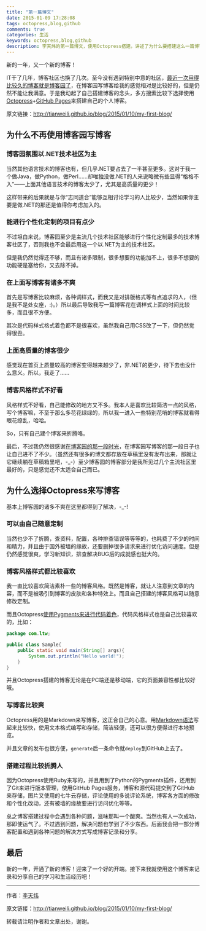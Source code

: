```yaml
---
title: "第一篇博文"
date: 2015-01-09 17:28:08
tags: octopress,blog,github
comments: true
categories: 生活
keywords: octopress,blog,github
description: 李天炜的第一篇博文，使用Octopress搭建。讲述了为什么要搭建这么一篇博客站点。
---
```


新的一年，又一个新的博客！

IT干了几年，博客社区也换了几次。至今没有遇到特别中意的社区，[最近一次用得比较久的博客就是博客园了](http://www.cnblogs.com/hellojava/)，在博客园写博客给我的感觉相对是比较好的，但是仍然不能让我满意。于是我动起了自己搭建博客的念头，多方搜索比较下选择使用[Octopress](http://octopress.org/)+[GitHub Pages](https://pages.github.com/)来搭建自己的个人博客。

<!-- more -->

原文链接：<http://tianweili.github.io/blog/2015/01/10/my-first-blog/>

## 为什么不再使用博客园写博客

### 博客园氛围以.NET技术社区为主

当然其他语言技术的博客也有，但几乎.NET要占去了一半甚至更多。这对于我一个做Java，做Python，做Perl……却唯独没做.NET的人来说略微有些显得“格格不入”——上面其他语言技术的博客太少了，尤其是高质量的更少！

这样带来的后果就是与你“志同道合”能够互相讨论学习的人比较少，当然如果你主要是做.NET的那还是值得你考虑加入的。

### 能进行个性化定制的项目有点少

不过坦白来说，博客园至少是主流几个技术社区能够进行个性化定制最多的技术博客社区了，否则我也不会最后用这一个以.NET为主的技术社区。

但是我仍然觉得还不够，而且有诸多限制，很多想要的功能加不上，很多不想要的功能硬是塞给你，又去除不掉。

### 在上面写博客有诸多不爽

首先是写博客比较麻烦，各种调样式，而我又是对排版格式等有点追求的人，（但是我不是处女座，:)。）所以最后导致我写一篇博客花在调样式上面的时间比较多，而且很不方便。

其次是代码样式格式着色都不是很喜欢，虽然我自己用CSS改了一下，但仍然觉得很丑。

### 上面高质量的博客很少

感觉现在首页上质量较高的博客变得越来越少了，非.NET的更少，待下去也没什么意义。所以，我走了……

### 博客风格样式不好看

风格样式不好看，自己能修改的地方又不多。我本人是喜欢比较简洁一点的风格，写个博客嘛，不至于那么多花花绿绿的，所以我一进入一些特别花哨的博客就看得眼花缭乱，哈哈。

So，只有自己建个博客来折腾咯。

最后，不过我仍然很感谢[在博客园的那一段时光](http://www.cnblogs.com/hellojava/)，在博客园写博客的那一段日子也让自己进不了不少。（虽然还有很多的博文都存放在草稿里没有发布出来，那就让它继续躺在草稿箱里吧，-_-）至少博客园的博客部分是我所见过几个主流社区里最好的，只是感觉还不太适合自己而已。

## 为什么选择Octopress来写博客

基本上博客园的诸多不爽在这里都得到了解决，-_-!

### 可以由自己随意定制

当然也少不了折腾，查资料，配置，各种排查错误等等等的，也耗费了不少的时间和精力，并且由于国外被墙的缘故，还要删掉很多请求来进行优化访问速度。但是仍然感觉很爽，学习新知识，排查解决BUG后的成就感也挺大的。

### 博客风格样式都比较喜欢

我一直比较喜欢简洁素朴一些的博客风格。既然是博客，就让人注意到文章的内容，而不是被吸引到博客的皮肤和各种特效上。而且自己搭建的博客风格可以随意修改定制。

而且Octopress[使用Pygments来进行代码着色](http://pygments.org/)，代码风格样式也是自己比较喜欢的，比如：

```java Sample.java
package com.ltw;

public class Sample{
	public static void main(String[] args){
		System.out.println("Hello world!");
	}
}
```
并且Octopress搭建的博客无论是在PC端还是移动端，它的页面兼容性都比较好哦。

### 写博客比较爽

Octopress用的是Markdown来写博客，这正合自己的心意。用[Markdown语法](http://wowubuntu.com/markdown/)写起来比较快，使用文本格式编写和存储，简洁轻便，还可以很方便得进行本地预览。

并且文章的发布也很方便，`generate`后一条命令就`deploy`到GitHub上去了。

### 搭建过程比较折腾人

因为Octopress使用Ruby来写的，并且用到了Python的Pygments插件，还用到了Git来进行版本管理，使用GitHub Pages服务，博客和源代码提交到了GitHub来存储，图片又使用的七牛云存储，评论使用的多说评论系统，博客各方面的修改和个性化改动，还有被墙的缘故要进行访问优化等等。

总之博客搭建过程中会遇到各种问题，滋味那叫一个酸爽。当然也有人一次成功，那即使运气了。不过遇到问题，解决问题也学到了不少东西。后面我会把一部分博客配置和遇到各种问题的解决方式写成博客记录和分享。

## 最后

新的一年，开通了新的博客！迎来了一个好的开端。接下来我就使用这个博客来记录和分享自己的学习和生活经历吧！

---

作者：[李天炜](http://tianweili.github.io/)

原文链接：<http://tianweili.github.io/blog/2015/01/10/my-first-blog/>

转载请注明作者和文章出处，谢谢。